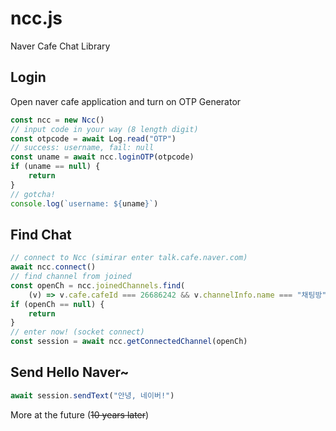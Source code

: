 # ncc.js

Naver Cafe Chat Library

## Login
Open naver cafe application and
turn on OTP Generator
```typescript
const ncc = new Ncc()
// input code in your way (8 length digit)
const otpcode = await Log.read("OTP")
// success: username, fail: null
const uname = await ncc.loginOTP(otpcode)
if (uname == null) {
    return
}
// gotcha!
console.log(`username: ${uname}`)
```

## Find Chat
```typescript
// connect to Ncc (simirar enter talk.cafe.naver.com)
await ncc.connect()
// find channel from joined
const openCh = ncc.joinedChannels.find(
    (v) => v.cafe.cafeId === 26686242 && v.channelInfo.name === "채팅방")
if (openCh == null) {
    return
}
// enter now! (socket connect)
const session = await ncc.getConnectedChannel(openCh)
```

## Send Hello Naver~
```typescript
await session.sendText("안녕, 네이버!")
```
More at the future (~~10 years later~~)